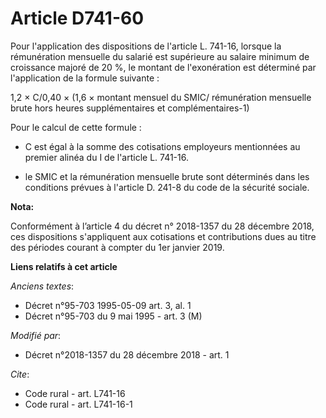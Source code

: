# Article D741-60

Pour l'application des dispositions de l'article L. 741-16, lorsque la rémunération mensuelle du salarié est supérieure au
salaire minimum de croissance majoré de 20 %, le montant de l'exonération est déterminé par l'application de la formule
suivante :

1,2 × C/0,40 × (1,6 × montant mensuel du SMIC/ rémunération mensuelle brute hors heures supplémentaires et complémentaires-1)

Pour le calcul de cette formule :

- C est égal à la somme des cotisations employeurs mentionnées au premier alinéa du I de l'article L. 741-16.

- le SMIC et la rémunération mensuelle brute sont déterminés dans les conditions prévues à l'article D. 241-8 du code de la
sécurité sociale.

**Nota:**

Conformément à l’article 4 du décret n° 2018-1357 du 28 décembre 2018, ces dispositions s'appliquent aux cotisations et
contributions dues au titre des périodes courant à compter du 1er janvier 2019.

**Liens relatifs à cet article**

_Anciens textes_:

  - Décret n°95-703 1995-05-09 art. 3, al. 1
  - Décret n°95-703 du 9 mai 1995 - art. 3 (M)

_Modifié par_:

  - Décret n°2018-1357 du 28 décembre 2018 - art. 1

_Cite_:

  - Code rural - art. L741-16
  - Code rural - art. L741-16-1
